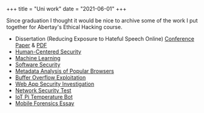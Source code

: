 +++
title = "Uni work"
date = "2021-06-01"
+++

Since graduation I thought it would be nice to archive some of the work I put together for Abertay's Ethical Hacking course.

- Dissertation (Reducing Exposure to Hateful Speech Online) [Conference Paper](https://link.springer.com/chapter/10.1007/978-3-031-10467-1_38) & [PDF](/dissertation.pdf)
- [Human-Centered Security](/human-centered-security.pdf)
- [Machine Learning](/machine-learning-assessment.pdf)
- [Software Security](/software-security.pdf)
- [Metadata Analysis of Popular Browsers](/browser-metadata-analysis.pdf)
- [Buffer Overflow Exploitation](/buffer-overflow.pdf)
- [Web App Security Investigation](/web-app-security.pdf)
- [Network Security Test](/network-security-test.pdf)
- [IoT Pi Temperature Bot](/pi-temperature-bot.pdf)
- [Mobile Forensics Essay](/mobile-forensics-essay.pdf)